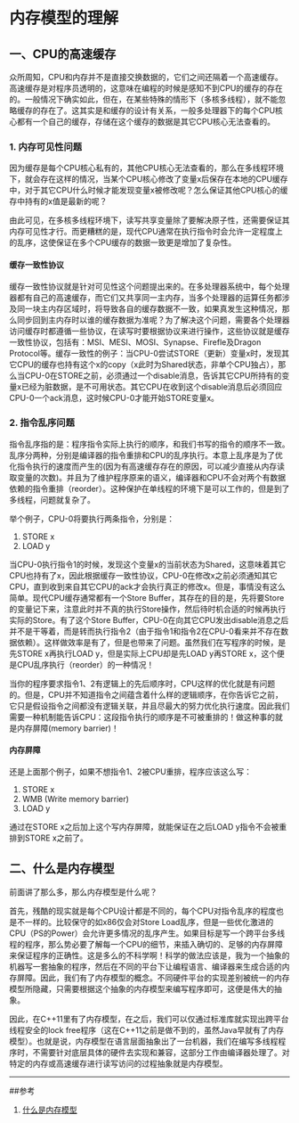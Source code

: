 # 内存模型的理解

## 一、CPU的高速缓存

众所周知，CPU和内存并不是直接交换数据的，它们之间还隔着一个高速缓存。高速缓存是对程序员透明的，这意味在编程的时候是感知不到CPU的缓存的存在的。一般情况下确实如此，但在，在某些特殊的情形下（多核多线程），就不能忽略缓存的存在了。这其实是和缓存的设计有关系，一般多处理器下的每个CPU核心都有一个自己的缓存，存储在这个缓存的数据是其它CPU核心无法查看的。

### 1. 内存可见性问题

因为缓存是每个CPU核心私有的，其他CPU核心无法查看的，那么在多线程环境下，就会存在这样的情况，当某个CPU核心修改了变量x后保存在本地的CPU缓存中，对于其它CPU什么时候才能发现变量x被修改呢？怎么保证其他CPU核心的缓存中持有的x值是最新的呢？

由此可见，在多核多线程环境下，读写共享变量除了要解决原子性，还需要保证其内存可见性才行。而更糟糕的是，现代CPU通常在执行指令时会允许一定程度上的乱序，这使保证在多个CPU缓存的数据一致更是增加了复杂性。

#### 缓存一致性协议

缓存一致性协议就是针对可见性这个问题提出来的。在多处理器系统中，每个处理器都有自己的高速缓存，而它们又共享同一主内存，当多个处理器的运算任务都涉及同一块主内存区域时，将导致各自的缓存数据不一致，如果真发生这种情况，那么同步回到主内存时以谁的缓存数据为准呢？为了解决这个问题，需要各个处理器访问缓存时都遵循一些协议，在读写时要根据协议来进行操作，这些协议就是缓存一致性协议，包括有：MSI、MESI、MOSI、Synapse、Firefle及Dragon Protocol等。缓存一致性的例子：当CPU-0尝试STORE（更新）变量x时，发现其它CPU的缓存也持有这个x的copy（x此时为Shared状态，非单个CPU独占），那么当CPU-0在STORE之前，必须通过一个disable消息，告诉其它CPU所持有的变量x已经为脏数据，是不可用状态。其它CPU在收到这个disable消息后必须回应CPU-0一个ack消息，这时候CPU-0才能开始STORE变量x。

### 2. 指令乱序问题

指令乱序指的是：程序指令实际上执行的顺序，和我们书写的指令的顺序不一致。乱序分两种，分别是编译器的指令重排和CPU的乱序执行。本意上乱序是为了优化指令执行的速度而产生的(因为有高速缓存存在的原因，可以减少直接从内存读取变量的次数)。并且为了维护程序原来的语义，编译器和CPU不会对两个有数据依赖的指令重排（reorder）。这种保护在单线程的环境下是可以工作的，但是到了多线程，问题就复杂了。

举个例子，CPU-0将要执行两条指令，分别是：

1. STORE x
2. LOAD y

当CPU-0执行指令1的时候，发现这个变量x的当前状态为Shared，这意味着其它CPU也持有了x，因此根据缓存一致性协议，CPU-0在修改x之前必须通知其它CPU，直到收到来自其它CPU的ack才会执行真正的修改x。但是，事情没有这么简单。现代CPU缓存通常都有一个Store Buffer，其存在的目的是，先将要Store的变量记下来，注意此时并不真的执行Store操作，然后待时机合适的时候再执行实际的Store。有了这个Store Buffer，CPU-0在向其它CPU发出disable消息之后并不是干等着，而是转而执行指令2（由于指令1和指令2在CPU-0看来并不存在数据依赖）。这样做效率是有了，但是也带来了问题。虽然我们在写程序的时候，是先STORE x再执行LOAD y，但是实际上CPU却是先LOAD y再STORE x，这个便是CPU乱序执行（reorder）的一种情况！

当你的程序要求指令1、2有逻辑上的先后顺序时，CPU这样的优化就是有问题的。但是，CPU并不知道指令之间蕴含着什么样的逻辑顺序，在你告诉它之前，它只是假设指令之间都没有逻辑关联，并且尽最大的努力优化执行速度。因此我们需要一种机制能告诉CPU：这段指令执行的顺序是不可被重排的！做这种事的就是内存屏障(memory barrier)！

#### 内存屏障

还是上面那个例子，如果不想指令1、2被CPU重排，程序应该这么写：

1. STORE x
2. WMB (Write memory barrier)
3. LOAD y

通过在STORE x之后加上这个写内存屏障，就能保证在之后LOAD y指令不会被重排到STORE x之前了。

 ## 二、什么是内存模型

前面讲了那么多，那么内存模型是什么呢？

首先，残酷的现实就是每个CPU设计都是不同的，每个CPU对指令乱序的程度也是不一样的。比较保守的如x86仅会对Store Load乱序，但是一些优化激进的CPU（PS的Power）会允许更多情况的乱序产生。如果目标是写一个跨平台多线程的程序，那么势必要了解每一个CPU的细节，来插入确切的、足够的内存屏障来保证程序的正确性。这是多么的不科学啊！科学的做法应该是，我为一个抽象的机器写一套抽象的程序，然后在不同的平台下让编程语言、编译器来生成合适的内存屏障。因此，我们有了内存模型的概念。不同硬件平台的实现差别被统一的内存模型所隐藏，只需要根据这个抽象的内存模型来编写程序即可，这便是伟大的抽象。

因此，在C++11里有了内存模型，在之后，我们可以仅通过标准库就实现出跨平台线程安全的lock free程序（这在C++11之前是做不到的，虽然Java早就有了内存模型）。也就是说，内存模型在语言层面抽象出了一台机器，我们在编写多线程程序时，不需要针对底层具体的硬件去实现和兼容，这部分工作由编译器处理了。对特定的内存或高速缓存进行读写访问的过程抽象就是内存模型。

------

##参考

1. [什么是内存模型](https://www.cnblogs.com/adinosaur/p/6243605.html)